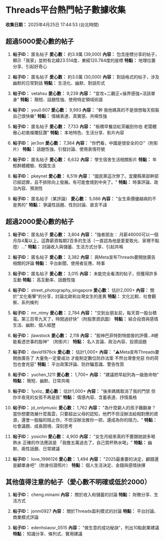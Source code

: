 # Threads平台熱門帖子數據收集

**收集日期：** 2025年4月25日 17:44:53 (台北時間)

## 超過5000愛心數的帖子

1. **帖子ID：** 匿名帖子
   **愛心數：** 約3.9萬 (39,000)
   **內容：** 包含座標分享的帖子，顯示「我家」並附有北緯23.514度、東經120.784度的座標
   **特點：** 地理位置分享、引起好奇心

2. **帖子ID：** 匿名帖子
   **愛心數：** 約3.0萬 (30,000)
   **內容：** 對話格式的帖子，涉及幽默的日常對話
   **特點：** 生活化、幽默、對話形式

3. **帖子ID：** vetahsu
   **愛心數：** 9,239
   **內容：** "宜攻+二觀正+操界感強=活該單身"
   **特點：** 簡短、話題性強、使用特定領域術語

4. **帖子ID：** you0.607
   **愛心數：** 9,993
   **內容：** "幹 我他媽真的不是很想每天假裝自己很快樂"
   **特點：** 情緒表達、真實感、共鳴性強

5. **帖子ID：** 匿名帖子
   **愛心數：** 7,733
   **內容：** "板橋早餐店紅茶繼到你伯 老闆體傲心初衷燦爛狂讚"
   **特點：** 本地特色、生活分享、影片內容

6. **帖子ID：** jer3on
   **愛心數：** 7,364
   **內容：** "你們看，中國是很安全的😊"（附影片）
   **特點：** 話題性強、引發討論、使用表情符號

7. **帖子ID：** 匿名帖子
   **愛心數：** 6,632
   **內容：** 學生宿舍生活相關影片
   **特點：** 年輕群體體驗、校園生活

8. **帖子ID：** pkeynet
   **愛心數：** 6,519
   **內容：** "國民黨這次慘了。宜蘭縣黨部幹部已經認罪，且不排除向上發展。有可能會燒到中央了。"
   **特點：** 時事評論、政治內容、預測性

9. **帖子ID：** 匿名帖子（某評論）
   **愛心數：** 5,086
   **內容：** "女生索價優越病的不是男的"
   **特點：** 爭議性話題、性別討論、直言不諱

## 超過2000愛心數的帖子

1. **帖子ID：** 匿名帖子
   **愛心數：** 3,804
   **內容：** "強者朋友： 月薪46000可以一個月存4萬以上。這靠薪資每期2百多的生活（一直認為他是愛愛取光、家裡不點燈）..."
   **特點：** 討論收入與儲蓄、生活方式分享、引起共鳴

2. **帖子ID：** 匿名帖子
   **愛心數：** 3,382
   **內容：** 與Meta宣布Threads要開放廣告相關的評論
   **特點：** 平台新聞、使用者反應、時事

3. **帖子ID：** 匿名帖子
   **愛心數：** 3,015
   **內容：** 未能完全看清的帖子，但獲得許多互動
   **特點：** 高互動率、話題性強

4. **帖子ID：** street_photography_singapore
   **愛心數：** 估計2,000+
   **內容：** 關於"文化衝擊"的分享，討論北歐和台灣女生的差異
   **特點：** 文化比較、社會觀察、系列條列

5. **帖子ID：** mr_ntmy
   **愛心數：** 2,784
   **內容：** "交到女朋友前，每天買一股台積電。第三百零九天了，時間過好快"（附股票資訊圖）
   **特點：** 結合投資與感情生活、幽默、個人經歷

6. **帖子ID：** jlawstock
   **愛心數：** 2,118
   **內容：** "股神巴菲特對特朗普的評價...#總能看透世事的股神" （附影片）
   **特點：** 名人言論、政治內容、投資話題

7. **帖子ID：** david1976ck
   **愛心數：** 估計1,000+
   **內容：** "⚠️Meta宣布Threads要開放廣告了 大量免一定要成功 才能制定數位防詐法案 不然台灣會兇惡 你的荷包也會兇惡"
   **特點：** 平台政策評論、防詐騙意識、警告性質

8. **帖子ID：** yuchen_1211
   **愛心數：** 1,700+
   **內容：** "建議把早起列為一級致命物"
   **特點：** 簡短、幽默、日常共鳴

9. **帖子ID：** 1yxiiz_
   **愛心數：** 估計1,000+
   **內容：** "後來媽媽取消了我的門禁 但你半夜見的女孩不再是我"
   **特點：** 情感內容、含蓄表達、抒情風格

10. **帖子ID：** jd_onlymusic
    **愛心數：** 1,762
    **內容：** "為什麼窮人的孩子難翻身？當你想要效展什麼風雲，只要超出父母的認知，他們不但沒辦法給相對應的資源，還會一股腦的阻止你，不但沒辦法推你一把，還成為你的阻力。"
    **特點：** 社會議題、成長困境、深刻思考

11. **帖子ID：** yosichn
    **愛心數：** 4,900
    **內容：** "女生月經來真的不要跟她說多喝熱水 正確的作法應該是 「我擔五萬過去了，自己買杯熱水喝」"
    **特點：** 幽默、兩性話題、日常建議

12. **帖子ID：** love_1996126
    **愛心數：** 1,494
    **內容：** "2025最重要的決定，顧錢還是顧單身吧"（附身份證照片）
    **特點：** 個人生活決定、金錢與感情抉擇

## 其他值得注意的帖子（愛心數不明確或低於2000）

1. **帖子ID：** cheng.minami
   **內容：** 關於收入和儲蓄的討論
   **特點：** 財務分享、生活方式

2. **帖子ID：** jonm0927
   **內容：** 關於Threads盈利模式的討論
   **特點：** 平台討論、商業模式評論

3. **帖子ID：** edenhsiaosr_0515
   **內容：** "做生意的成功秘訣"，列出10點創業建議
   **特點：** 知識分享、條列式、實用建議
